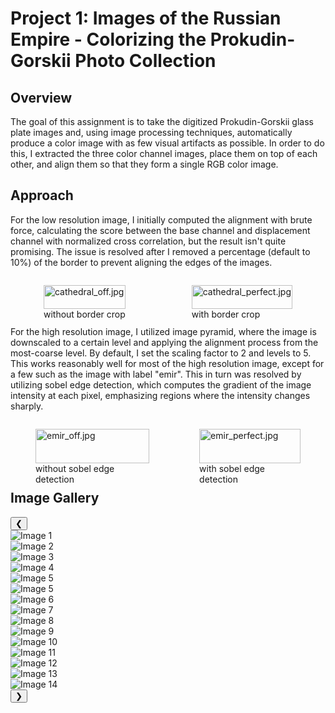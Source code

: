 # Project 1: Images of the Russian Empire - Colorizing the Prokudin-Gorskii Photo Collection

## Overview
The goal of this assignment is to take the digitized Prokudin-Gorskii glass plate images and, using image processing techniques, automatically produce a color image with as few visual artifacts as possible. In order to do this, I extracted the three color channel images, place them on top of each other, and align them so that they form a single RGB color image.

## Approach
For the low resolution image, I initially computed the alignment with brute force, calculating the score between the base channel and displacement channel with normalized cross correlation, but the result isn't quite promising. The issue is resolved after I removed a percentage (default to 10%) of the border to prevent aligning the edges of the images.
<div class="image-container" style="display: flex; justify-content: space-around;">
  <figure>
    <img src="../images/examples/cathedral_off.jpg" alt="cathedral_off.jpg" style="width: 100%;">
    <figcaption>without border crop</figcaption>
  </figure>
  <figure>
    <img src="../images/examples/cathedral_perfect.jpg" alt="cathedral_perfect.jpg" style="width: 100%;">
    <figcaption>with border crop</figcaption>
  </figure>
</div>

For the high resolution image, I utilized image pyramid, where the image is downscaled to a certain level and applying the alignment process from the most-coarse level. By default, I set the scaling factor to 2 and levels to 5. This works reasonably well for most of the high resolution image, except for a few such as the image with label "emir". This in turn was resolved by utilizing sobel edge detection, which computes the gradient of the image intensity at each pixel, emphasizing regions where the intensity changes sharply.
<div class="image-container" style="display: flex; justify-content: space-around;">
  <figure>
    <img src="../images/examples/emir_off.jpg" alt="emir_off.jpg" style="width: 100%;">
    <figcaption>without sobel edge detection</figcaption>
  </figure>
  <figure>
    <img src="../images/examples/emir_perfect.jpg" alt="emir_perfect.jpg" style="width: 100%;">
    <figcaption>with sobel edge detection</figcaption>
  </figure>
</div>

## Image Gallery
<body>
<link rel="stylesheet" href="style.css">
<div class="slider-container">
    <button class="prev" onclick="moveSlides(-1)">&#10094;</button>
    <div class="slider-wrapper">
        <div class="slider">
            <div class="slide"><img src="../images/cathedral_color.jpg" alt="Image 1"></div>
            <div class="slide"><img src="../images/church_color.jpg" alt="Image 2"></div>
            <div class="slide"><img src="../images/emir_color.jpg" alt="Image 3"></div>
            <div class="slide"><img src="../images/harvesters_color.jpg" alt="Image 4"></div>
            <div class="slide"><img src="../images/icon_color.jpg" alt="Image 5"></div>
            <div class="slide"><img src="../images/icon_color.jpg" alt="Image 5"></div>
            <div class="slide"><img src="../images/lady_color.jpg" alt="Image 6"></div>
            <div class="slide"><img src="../images/melons_color.jpg" alt="Image 7"></div>
            <div class="slide"><img src="../images/monastery_color.jpg" alt="Image 8"></div>
            <div class="slide"><img src="../images/onion_church_color.jpg" alt="Image 9"></div>
            <div class="slide"><img src="../images/sculpture_color.jpg" alt="Image 10"></div>
            <div class="slide"><img src="../images/self_portrait_color.jpg" alt="Image 11"></div>
            <div class="slide"><img src="../images/three_generations_color.jpg" alt="Image 12"></div>
            <div class="slide"><img src="../images/tobolsk_color.jpg" alt="Image 13"></div>
            <div class="slide"><img src="../images/train_color.jpg" alt="Image 14"></div>
            <!-- Add more slides as needed -->
        </div>
    </div>
    <button class="next" onclick="moveSlides(1)">&#10095;</button>
</div>
<script src="script.js"></script>
</body>